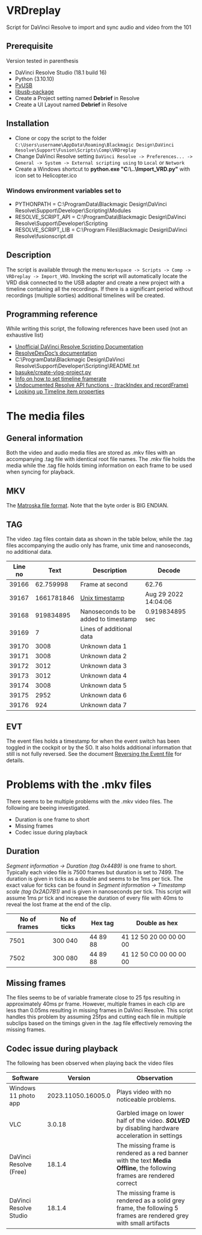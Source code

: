# VRDreplay
Script for DaVinci Resolve to import and sync audio and video from the 101

## Prerequisite
Version tested in parenthesis
* DaVinci Resolve Studio (18.1 build 16)
* Python (3.10.10)
* [PyUSB](https://github.com/pyusb/pyusb)
* [libusb-package](https://github.com/pyocd/libusb-package)
* Create a Project setting named **Debrief** in Resolve
* Create a UI Layout named **Debrief** in Resolve

## Installation
* Clone or copy the script to the folder
`C:\Users\username\AppData\Roaming\Blackmagic Design\DaVinci Resolve\Support\Fusion\Scripts\Comp\VRDreplay`
* Change DaVinci Resolve setting `DaVinci Resolve -> Preferences... -> General -> System -> External scripting using` to `Local` or `Network`
* Create a Windows shortcut to **python.exe "C:\\..\\Import_VRD.py"** with icon set to Helicopter.ico

### Windows environment variables set to
* PYTHONPATH = C:\ProgramData\Blackmagic Design\DaVinci Resolve\Support\Developer\Scripting\Modules
*  RESOLVE_SCRIPT_API = C:\ProgramData\Blackmagic Design\DaVinci Resolve\Support\Developer\Scripting
*  RESOLVE_SCRIPT_LIB = C:\Program Files\Blackmagic Design\DaVinci Resolve\fusionscript.dll

## Description
The script is available through the menu `Workspace -> Scripts -> Comp -> VRDreplay -> Import_VRD`. Invoking the script will automatically locate the VRD disk connected to the USB adapter and create a new project with a timeline containing all the recordings. If there is a significant period without recordings (multiple sorties) additional timelines will be created.

## Programming reference
While writing this script, the following references have been used (not an exhaustive list)
* [Unofficial DaVinci Resolve Scripting Documentation](https://deric.github.io/DaVinciResolve-API-Docs/)
* [ResolveDevDoc’s documentation](https://resolvedevdoc.readthedocs.io/en/latest/index.html)
* C:\ProgramData\Blackmagic Design\DaVinci Resolve\Support\Developer\Scripting\README.txt
* [basuke/create-vlog-project.py](https://gist.github.com/basuke/908ed2b0f41d9d995f7955d3cebfb9ae)
* [Info on how to set timeline framerate](https://forum.blackmagicdesign.com/viewtopic.php?f=21&t=150093)
* [Undocumented Resolve API functions - (trackIndex and recordFrame)](https://forum.blackmagicdesign.com/viewtopic.php?f=21&t=113040)
* [Looking up Timeline item properties](https://gist.github.com/X-Raym/2f2bf453fc481b9cca624d7ca0e19de8)


# The media files
## General information
Both the video and audio media files are stored as .mkv files with an accompanying .tag file with identical root file names. The .mkv file holds the media while the .tag file holds timing information on each frame to be used when syncing for playback.

## MKV
The [Matroska file format](https://www.matroska.org/technical/elements.html). Note that the byte order is BIG ENDIAN. 

## TAG
The video .tag files contain data as shown in the table below, while the .tag files accompanying the audio only has frame, unix time and nanoseconds, no additional data.

| Line no | Text       | Description                                      | Decode               |
|---------|------------|--------------------------------------------------|----------------------|
| 39166   | 62.759998  | Frame at second                                  | 62.76                |
| 39167   | 1661781846 | [Unix timestamp](https://www.unixtimestamp.com)  | Aug 29 2022 14:04:06 |
| 39168   | 919834895  | Nanoseconds to be added to timestamp             | 0.919834895 sec      |
| 39169   | 7          | Lines of additional data                         |                      |
| 39170   | 3008       | Unknown data 1                                   |                      |
| 39171   | 3008       | Unknown data 2                                   |                      |
| 39172   | 3012       | Unknown data 3                                   |                      |
| 39173   | 3012       | Unknown data 4                                   |                      |
| 39174   | 3008       | Unknown data 5                                   |                      |
| 39175   | 2952       | Unknown data 6                                   |                      |
| 39176   | 924        | Unknown data 7                                   |                      |

## EVT
The event files holds a timestamp for when the event switch has been toggled in the cockpit or by the SO. It also holds additional information that still is not fully reversed. See the document [Reversing the Event file](fileformats/evt.md) for details.


# Problems with the .mkv files
There seems to be multiple problems with the .mkv video files. The following are beeing investigated.
* Duration is one frame to short
* Missing frames
* Codec issue during playback

## Duration
*Segment information -> Duration (tag 0x4489)* is one frame to short. Typically each video file is 7500 frames but duration is set to 7499. The duration is given in ticks as a double and seems to be 1ms per tick. The exact value for ticks can be found in *Segment information -> Timestamp scale (tag 0x2AD7B1)* and is given in nanoseconds per tick. This script will assume 1ms pr tick and increase the duration of every file with 40ms to reveal the lost frame at the end of the clip.

| No of frames | No of ticks | Hex tag  | Double as hex            |
|--------------|-------------|----------|--------------------------|
| 7501         | 300 040     | 44 89 88 | 41 12 50 20 00 00 00 00  |
| 7502         | 300 080     | 44 89 88 | 41 12 50 C0 00 00 00 00  |

## Missing frames
The files seems to be of variable framerate close to 25 fps resulting in approximately 40ms pr frame. However, multiple frames in each clip are less than 0.05ms resulting in missing frames in DaVinci Resolve. This script handles this problem by assuming 25fps and cutting each file in multiple subclips based on the timings given in the .tag file effectively removing the missing frames.

## Codec issue during playback
The following has been observed when playing back the video files

| Software               | Version            | Observation                                                                                                              |
|------------------------|--------------------|--------------------------------------------------------------------------------------------------------------------------|
| Windows 11 photo app   | 2023.11050.16005.0 | Plays video with no noticeable problems.                                                                                 |
| VLC                    | 3.0.18             | Garbled image on lower half of the video. ***SOLVED*** by disabling hardware acceleration in settings                    |
| DaVinci Resolve (Free) | 18.1.4             | The missing frame is rendered as a red banner with the text **Media Offline**, the following frames are rendered correct |
| DaVinci Resolve Studio | 18.1.4             | The missing frame is rendered as a solid grey frame, the following 5 frames are rendered grey with small artifacts       |
